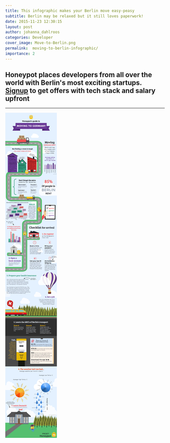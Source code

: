 ```yaml
---
title: This infographic makes your Berlin move easy-peasy
subtitle: Berlin may be relaxed but it still loves paperwork!
date: 2015-11-23 12:30:15
layout: post
author: johanna_dahlroos
categories: Developer
cover_image: Move-to-Berlin.png
permalink:  moving-to-berlin-infographic/
importance: 2
---
```


## Honeypot places developers from all over the world with Berlin's most exciting startups. [Signup][1] to get offers with tech stack and salary upfront

* * *

![moving to Berlin infographic](/assets/images/move-to-berlin-infographic.png)

[1]: https://www.honeypot.io/users/sign_up?utm_source=blog "Sign-up"
